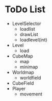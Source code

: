 # ToDo List

- LevelSelector
  - loadlist
  - drawList
  - loadlevel(int)
- Level
  - load
- CubeMap
  - map 
  - minimap
- Worldmap
  - worldfield
- CubeField
- Player
  - movement